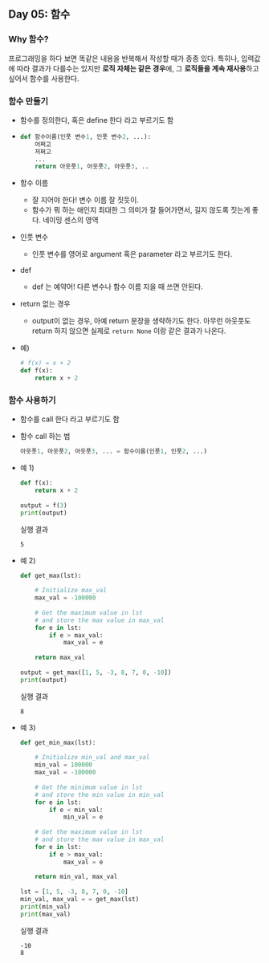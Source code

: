 ## Day 05: 함수



### Why 함수?

프로그래밍을 하다 보면 똑같은 내용을 반복해서 작성할 때가 종종 있다. 특히나, 입력값에 따라 결과가 다를수는 있지만 **로직 자체는 같은 경우**에, 그 **로직들을 계속 재사용**하고 싶어서 함수를 사용한다.



### 함수 만들기

- 함수를 정의한다, 혹은 define 한다 라고 부르기도 함

- ```python
  def 함수이름(인풋 변수1, 인풋 변수2, ...):
      어쩌고
      저쩌고
      ...
      return 아웃풋1, 아웃풋2, 아웃풋3, ..
  ```

- 함수 이름

  - 잘 지어야 한다! 변수 이름 잘 짓듯이. 
  - 함수가 뭐 하는 애인지 최대한 그 의미가 잘 들어가면서, 길지 않도록 짓는게 좋다. 네이밍 센스의 영역

- 인풋 변수

  - 인풋 변수를 영어로 argument 혹은 parameter 라고 부르기도 한다.

- def

  - def 는 예약어! 다른 변수나 함수 이름 지을 때 쓰면 안된다.

- return 없는 경우

  - output이 없는 경우, 아예 return 문장을 생략하기도 한다. 아무런 아웃풋도 return 하지 않으면 실제로 `return None` 이랑 같은 결과가 나온다.

- 예)

  ```python
  # f(x) = x + 2
  def f(x):
      return x + 2
  ```



### 함수 사용하기

- 함수를 call 한다 라고 부르기도 함

- 함수 call 하는 법

  ```python
  아웃풋1, 아웃풋2, 아웃풋3, ... = 함수이름(인풋1, 인풋2, ...)
  ```

- 예 1)

  ```python
  def f(x):
      return x + 2
    
  output = f(3)
  print(output)
  ```

  실행 결과

  ```
  5
  ```

- 예 2)

  ```python
  def get_max(lst):
    
      # Initialize max_val
      max_val = -100000
      
      # Get the maximum value in lst
      # and store the max value in max_val
      for e in lst:
          if e > max_val:
              max_val = e
              
      return max_val
    
  output = get_max([1, 5, -3, 8, 7, 0, -10])
  print(output)
  ```

  실행 결과

  ```
  8
  ```

- 예 3)

  ```python
  def get_min_max(lst):
    
      # Initialize min_val and max_val
      min_val = 100000
      max_val = -100000
      
      # Get the minimum value in lst
      # and store the min value in min_val
      for e in lst:
          if e < min_val:
              min_val = e
      
      # Get the maximum value in lst
      # and store the max value in max_val
      for e in lst:
          if e > max_val:
              max_val = e
              
      return min_val, max_val
    
  lst = [1, 5, -3, 8, 7, 0, -10]
  min_val, max_val = = get_max(lst)
  print(min_val)
  print(max_val)
  ```

  실행 결과

  ```
  -10
  8
  ```

